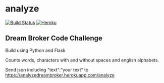 # analyze
[![Build Status](https://travis-ci.org/izballs/analyze.svg?branch=main)](https://travis-ci.org/izballs/analyze)  [![Heroku](https://heroku-badge.herokuapp.com/?app=heroku-badge)](https://analyzedreambroker.herokuapp.com/)
## Dream Broker Code Challenge

Build using Python and Flask

Counts words, characters with and without spaces and english alphabets.

Send json including "text":"your text" to https://analyzedreambroker.herokuapp.com/analyze
